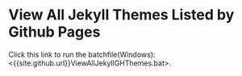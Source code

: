 # View All Jekyll Themes Listed by Github Pages

Click this link to run the batchfile(Windows): <{{site.github.url}}ViewAllJekyllGHThemes.bat>.

